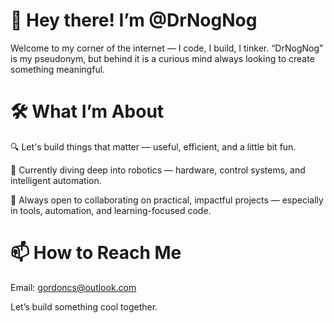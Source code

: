 # 👋 Hey there! I’m @DrNogNog
Welcome to my corner of the internet — I code, I build, I tinker. “DrNogNog” is my pseudonym, but behind it is a curious mind always looking to create something meaningful.

# 🛠️ What I’m About
🔍 Let's build things that matter — useful, efficient, and a little bit fun.

🤖 Currently diving deep into robotics — hardware, control systems, and intelligent automation.

🤝 Always open to collaborating on practical, impactful projects — especially in tools, automation, and learning-focused code.

# 📫 How to Reach Me
Email: gordoncs@outlook.com

Let’s build something cool together.

